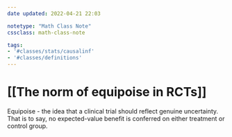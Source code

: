 ```yaml
---
date updated: 2022-04-21 22:03

notetype: "Math Class Note"
cssclass: math-class-note

tags: 
- '#classes/stats/causalinf'
- '#classes/definitions'
---
```


# [[The norm of equipoise in RCTs]]

Equipoise - the idea that a clinical trial should reflect genuine uncertainty. That is to say, no expected-value benefit is conferred on either treatment or control group.

